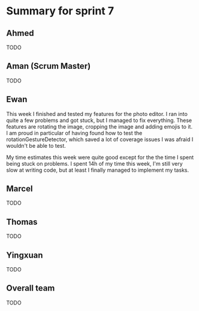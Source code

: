 # Summary for sprint 7

## Ahmed

TODO

## Aman (Scrum Master)

TODO

## Ewan 

This week I finished and tested my features for the photo editor. I ran into quite a few problems and got stuck, but I managed to fix everything. These features are rotating the image, cropping the image and adding emojis to it. I am proud in particular of having found how to test the rotationGestureDetector, which saved a lot of coverage issues I was afraid I wouldn't be able to test.

My time estimates this week were quite good except for the the time I spent being stuck on problems. I spent 14h of my time this week, I'm still very slow at writing code, but at least I finally managed to implement my tasks.

## Marcel 

TODO

## Thomas

TODO

## Yingxuan

TODO

## Overall team

TODO

